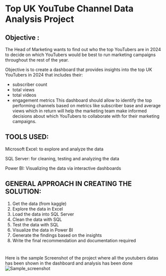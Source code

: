# Top UK YouTube Channel Data Analysis Project
## Objective :
The Head of Marketing wants to find out who the top YouTubers are in 2024 to decide on which YouTubers would be best to run marketing campaigns throughout the rest of the year.

Objective is to create a dashboard that provides insights into the top UK YouTubers in 2024 that includes their:
-	subscriber count
-	total views
-	total videos
-	engagement metrics
This dashboard should allow to identify the top performing channels based on metrics like subscriber base and average views which in return will help the marketing team make informed decisions about which YouTubers to collaborate with for their marketing campaigns.

## TOOLS USED:

Microsoft Excel: to explore and analyze the data 

SQL Server: for cleaning, testing and analyzing the data

Power BI: Visualizing the data via interactive dashboards



## GENERAL APPROACH IN CREATING THE SOLUTION:

1.	Get the data (from kaggle)
2.	Explore the data in Excel
3.	Load the data into SQL Server
4.	Clean the data with SQL
5.	Test the data with SQL
6.	Visualize the data in Power BI
7.	Generate the findings based on the insights
8.	Write the final recommendation and documentation required


#
Here is the sample Screenshot of the project where all the youtubers datas has been shown in the dashboard and analysis has been done
![Sample_screenshot](https://github.com/Akku1728/Top_YT-channels_Data_Analysis_Proj/assets/101557669/e661d39f-2d86-470b-8e7f-c958e93665a0)

